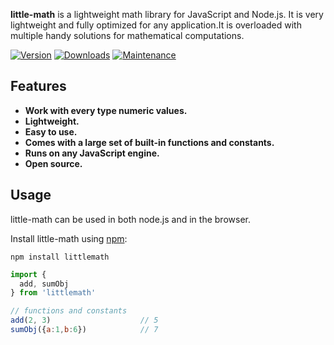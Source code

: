 **little-math** is a lightweight math library for JavaScript and Node.js.
It is very lightweight and fully optimized for any application.It is overloaded with multiple handy solutions for mathematical computations.

[![Version](https://img.shields.io/npm/v/littlemath.svg)](https://www.npmjs.com/package/littlemath)
[![Downloads](https://img.shields.io/npm/dm/littlemath.svg)](https://www.npmjs.com/package/littlemath)
[![Maintenance](https://img.shields.io/maintenance/yes/2022.svg)](https://github.com/uc-anr/littleMath/graphs/commit-activity)

## Features

- **Work with every type numeric values.**
- **Lightweight.**
- **Easy to use.**
- **Comes with a large set of built-in functions and constants.**
- **Runs on any JavaScript engine.**
- **Open source.**

## Usage

little-math can be used in both node.js and in the browser.

Install little-math using [npm](https://www.npmjs.com/package/littlemath):

    npm install littlemath

```js
import {
  add, sumObj
} from 'littlemath'

// functions and constants
add(2, 3)                    // 5
sumObj({a:1,b:6})            // 7
```
